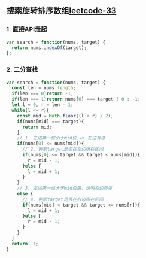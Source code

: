 ## 搜索旋转排序数组[leetcode-33](https://leetcode-cn.com/problems/search-in-rotated-sorted-array/)


### 1. 直接API走起
```js
var search = function(nums, target) {
  return nums.indexOf(target);
};
```

### 2. 二分查找
```js
var search = function(nums, target) {
  const len = nums.length;
  if(len === 0)return -1;
  if(len === 1)return nums[0] === target ? 0 : -1;
  let l = 0, r = len - 1;
  while(l <= r){
    const mid = Math.floor((l + r) / 2);
    if(nums[mid] === target){
      return mid;
    }
    // 1. 左边第一位小于mid位 => 左边有序
    if(nums[0] <= nums[mid]){
      // 2. 判断target是否在左边所在区间
      if(nums[0] <= target && target < nums[mid]){
        r = mid - 1;
      }else {
        l = mid + 1;
      }
    }
    // 3. 左边第一位大于mid位置，说明右边有序
    else {
      // 4. 判断target是否在右边所在区间
      if(nums[mid] < target && target <= nums[r]){
        l = mid + 1;
      }else {
        r = mid - 1;
      }
    }
  }
  return -1;
}
```